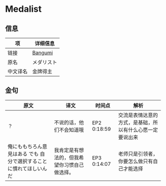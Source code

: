 # Medalist

## 信息

|项|详细信息|
|-|-|
|链接|[Bangumi](https://bgm.tv/subject/430699)|
|原名|メダリスト|
|中文译名|金牌得主|

## 金句

|原文|译文|时间点|解析|
|-|-|-|-|
|？|不说的话，他们不会知道哦|EP2 0:18:59|交流是表情达意的方式，是基础，所以有什么心愿一定要说出来|
|俺にももちろん意見はある でも 自分で選択することに慣れてほしいんだ|我肯定是有想法的，但我希望你习惯自己做选择。|EP3 0:14:07|老师只是引领者，你要怎么做只有自己才能选择|
